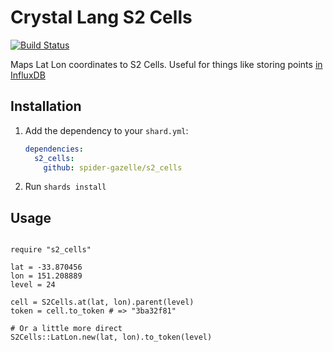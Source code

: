 # Crystal Lang S2 Cells

[![Build Status](https://travis-ci.com/spider-gazelle/s2_cells.svg?branch=master)](https://travis-ci.com/github/spider-gazelle/s2_cells)

Maps Lat Lon coordinates to S2 Cells.
Useful for things like storing points [in InfluxDB](https://docs.influxdata.com/influxdb/v2.0/reference/flux/stdlib/experimental/geo/#geo-schema-requirements)

## Installation

1. Add the dependency to your `shard.yml`:

   ```yaml
   dependencies:
     s2_cells:
       github: spider-gazelle/s2_cells
   ```

2. Run `shards install`


## Usage

```crystal

require "s2_cells"

lat = -33.870456
lon = 151.208889
level = 24

cell = S2Cells.at(lat, lon).parent(level)
token = cell.to_token # => "3ba32f81"

# Or a little more direct
S2Cells::LatLon.new(lat, lon).to_token(level)

```
